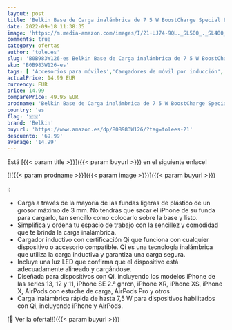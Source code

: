 ```yaml
---
layout: post
title: 'Belkin Base de Carga inalámbrica de 7 5 W BoostCharge Special Edition  Cargador inalámbrico portátil con Adaptador CA Incluido  con certificación Qi para iPhone  AirPods y Otros  Blanco'
date: 2022-09-18 11:38:35
image: 'https://m.media-amazon.com/images/I/21+UJ74-9QL._SL500_._SL400_.jpg'
comments: true
category: ofertas
author: 'tole.es'
slug: 'B0B983W126-es Belkin Base de Carga inalámbrica de 7 5 W BoostCharge...'
sku: 'B0B983W126-es'
tags: [ 'Accesorios para móviles','Cargadores de móvil por inducción','Cargadores para móviles','Comunicación móvil y accesorios','Electrónica','belkin','iphone','🇪🇸', ]
actualPrice: 14.99 EUR
currency: EUR
price: 14.99
comparePrice: 49.95 EUR
prodname: 'Belkin Base de Carga inalámbrica de 7 5 W BoostCharge Special Edition  Cargador inalámbrico portátil con Adaptador CA Incluido  con certificación Qi para iPhone  AirPods y Otros  Blanco'
country: 'es'
flag: '🇪🇸'
brand: 'Belkin'
buyurl: 'https://www.amazon.es/dp/B0B983W126/?tag=tolees-21'
descuento: '69.99'
average: '14.99'
---
```


Está [{{< param title >}}]({{< param buyurl >}}) en el siguiente enlace!

[![{{< param prodname >}}]({{< param image >}})]({{< param buyurl >}})

ℹ️:

- Carga a través de la mayoría de las fundas ligeras de plástico de un grosor máximo de 3 mm. No tendrás que sacar el iPhone de su funda para cargarlo, tan sencillo como colocarlo sobre la base y listo.
- Simplifica y ordena tu espacio de trabajo con la sencillez y comodidad que te brinda la carga inalámbrica.
- Cargador inductivo con certificación Qi que funciona con cualquier dispositivo o accesorio compatible. Qi es una tecnología inalámbrica que utiliza la carga inductiva y garantiza una carga segura.
- Incluye una luz LED que confirma que el dispositivo está adecuadamente alineado y cargándose.
- Diseñada para dispositivos con Qi, incluyendo los modelos iPhone de las series 13, 12 y 11, iPhone SE 2.ª gnrcn, iPhone XR, iPhone XS, iPhone X, AirPods con estuche de carga, AirPods Pro y otros
- Carga inalámbrica rápida de hasta 7,5 W para dispositivos habilitados con Qi, incluyendo iPhone y AirPods.

[🛒 Ver la oferta!!]({{< param buyurl >}})
